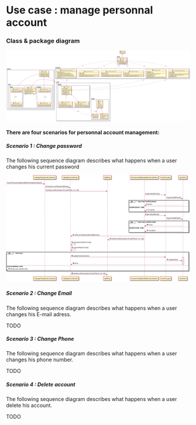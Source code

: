 # Use case : manage personnal account

### Class & package diagram

![diagram](./manage_personnal_account_class_diagram.png)

#### There are four scenarios for personnal account management:

##### Scenario 1 : Change password

The following sequence diagram describes what happens when a user
changes his current password

![diagram](./change_password_sequence_diagram.png)


##### Scenario 2 : Change Email

The following sequence diagram describes what happens when a user changes his E-mail adress.

TODO

##### Scenario 3 : Change Phone

The following sequence diagram describes what happens when a user changes his phone number.

TODO

##### Scenario 4 : Delete account

The following sequence diagram describes what happens when a user delete his account.

TODO

